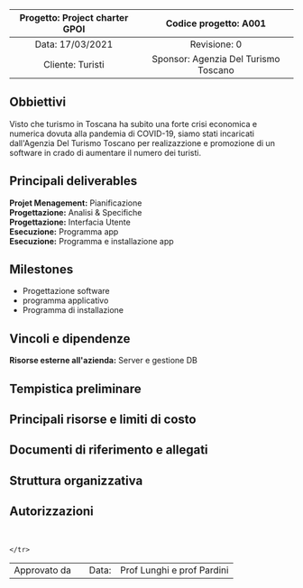 | Progetto: Project charter GPOI | Codice progetto: A001 |
| :----: | :----: |
| Data: 17/03/2021  | Revisione: 0 |
| Cliente: Turisti  | Sponsor: Agenzia Del Turismo Toscano  |

## Obbiettivi
Visto che turismo in Toscana ha subito una forte crisi economica e numerica dovuta alla pandemia di COVID-19, siamo stati incaricati dall'Agenzia Del Turismo Toscano per realizazzione e promozione di un software in crado di aumentare il numero dei turisti.

## Principali deliverables
**Projet Menagement:** Pianificazione <br>
**Progettazione:** Analisi & Specifiche <br>
**Progettazione:** Interfacia Utente <br>
**Esecuzione:** Programma app <br> 
**Esecuzione:** Programma e installazione app <br>

## Milestones
* Progettazione software
* programma applicativo
* Programma di installazione

## Vincoli e dipendenze
**Risorse esterne all'azienda:** Server e gestione DB<br>


## Tempistica preliminare

## Principali risorse e limiti di costo

## Documenti di riferimento e allegati

## Struttura organizzativa

## Autorizzazioni
<table>
  <tbody>
    <tr>
      <td>Approvato da</td>
      <td align="center"> </td>
      <td align="right"> Data: </td> <br>
      <td>Prof Lunghi e prof Pardini</td>
      
    </tr>
    
    
   </table>

 
